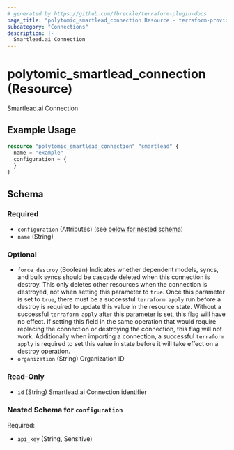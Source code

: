 ```yaml
---
# generated by https://github.com/fbreckle/terraform-plugin-docs
page_title: "polytomic_smartlead_connection Resource - terraform-provider-polytomic"
subcategory: "Connections"
description: |-
  Smartlead.ai Connection
---
```


# polytomic_smartlead_connection (Resource)

Smartlead.ai Connection

## Example Usage

```terraform
resource "polytomic_smartlead_connection" "smartlead" {
  name = "example"
  configuration = {
  }
}
```

<!-- schema generated by tfplugindocs -->
## Schema

### Required

- `configuration` (Attributes) (see [below for nested schema](#nestedatt--configuration))
- `name` (String)

### Optional

- `force_destroy` (Boolean) Indicates whether dependent models, syncs, and bulk syncs should be cascade deleted when this connection is destroy. This only deletes other resources when the connection is destroyed, not when setting this parameter to `true`. Once this parameter is set to `true`, there must be a successful `terraform apply` run before a destroy is required to update this value in the resource state. Without a successful `terraform apply` after this parameter is set, this flag will have no effect. If setting this field in the same operation that would require replacing the connection or destroying the connection, this flag will not work. Additionally when importing a connection, a successful `terraform apply` is required to set this value in state before it will take effect on a destroy operation.
- `organization` (String) Organization ID

### Read-Only

- `id` (String) Smartlead.ai Connection identifier

<a id="nestedatt--configuration"></a>
### Nested Schema for `configuration`

Required:

- `api_key` (String, Sensitive)


